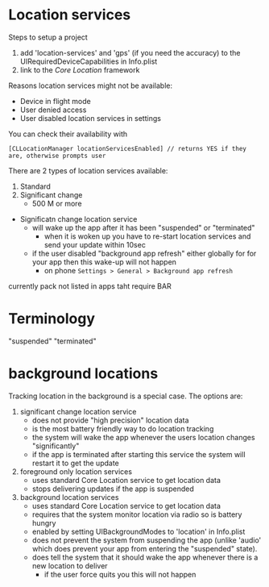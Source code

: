 # Location services

Steps to setup a project

1. add 'location-services' and 'gps' (if you need the accuracy) to the
   UIRequiredDeviceCapabilities in Info.plist
2. link to the _Core Location_ framework

Reasons location services might not be available:

- Device in flight mode
- User denied access
- User disabled location services in settings

You can check their availability with

```objc
[CLLocationManager locationServicesEnabled] // returns YES if they are, otherwise prompts user
```

There are 2 types of location services available:

1. Standard
2. Significant change
    - 500 M or more

- Significatn change location service
    - will wake up the app after it has been "suspended" or "terminated"
        - when it is woken up you have to re-start location services and send
          your update within 10sec
    - if the user disabled "background app refresh" either globally for for your
      app then this wake-up will not happen
        - on phone `Settings > General > Background app refresh`

currently pack not listed in apps taht require BAR

# Terminology

"suspended" "terminated"

# background locations

Tracking location in the background is a special case. The options are:

1. significant change location service
    - does not provide "high precision" location data
    - is the most battery friendly way to do location tracking
    - the system will wake the app whenever the users location changes
      "significantly"
    - if the app is terminated after starting this service the system will
      restart it to get the update
2. foreground only location services
    - uses standard Core Location service to get location data
    - stops delivering updates if the app is suspended
3. background location services
    - uses standard Core Location service to get location data
    - requires that the system monitor location via radio so is battery hungry
    - enabled by setting UIBackgroundModes to 'location' in Info.plist
    - does not prevent the system from suspending the app (unlike 'audio' which
      does prevent your app from entering the "suspended" state).
    - does tell the system that it should wake the app whenever there is a new
      location to deliver
        - if the user force quits you this will not happen
